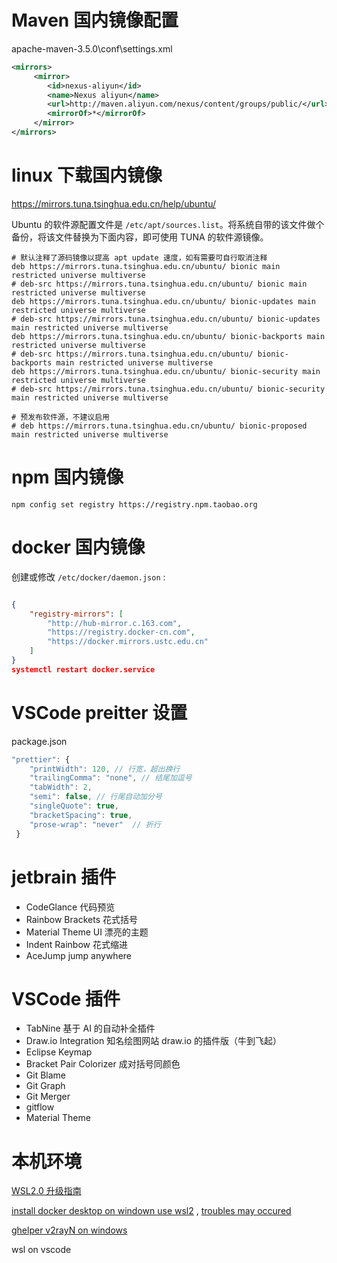 # Maven 国内镜像配置

apache-maven-3.5.0\conf\settings.xml

```xml
<mirrors>
	 <mirror>
		<id>nexus-aliyun</id>
		<name>Nexus aliyun</name>
		<url>http://maven.aliyun.com/nexus/content/groups/public/</url>
		<mirrorOf>*</mirrorOf>
	 </mirror>
</mirrors>
```

# linux 下载国内镜像

 https://mirrors.tuna.tsinghua.edu.cn/help/ubuntu/ 

 Ubuntu 的软件源配置文件是 `/etc/apt/sources.list`。将系统自带的该文件做个备份，将该文件替换为下面内容，即可使用 TUNA 的软件源镜像。 

```
# 默认注释了源码镜像以提高 apt update 速度，如有需要可自行取消注释
deb https://mirrors.tuna.tsinghua.edu.cn/ubuntu/ bionic main restricted universe multiverse
# deb-src https://mirrors.tuna.tsinghua.edu.cn/ubuntu/ bionic main restricted universe multiverse
deb https://mirrors.tuna.tsinghua.edu.cn/ubuntu/ bionic-updates main restricted universe multiverse
# deb-src https://mirrors.tuna.tsinghua.edu.cn/ubuntu/ bionic-updates main restricted universe multiverse
deb https://mirrors.tuna.tsinghua.edu.cn/ubuntu/ bionic-backports main restricted universe multiverse
# deb-src https://mirrors.tuna.tsinghua.edu.cn/ubuntu/ bionic-backports main restricted universe multiverse
deb https://mirrors.tuna.tsinghua.edu.cn/ubuntu/ bionic-security main restricted universe multiverse
# deb-src https://mirrors.tuna.tsinghua.edu.cn/ubuntu/ bionic-security main restricted universe multiverse

# 预发布软件源，不建议启用
# deb https://mirrors.tuna.tsinghua.edu.cn/ubuntu/ bionic-proposed main restricted universe multiverse
```

# npm 国内镜像

```shell
npm config set registry https://registry.npm.taobao.org
```

# docker 国内镜像

创建或修改 `/etc/docker/daemon.json`  :

```json

{
    "registry-mirrors": [
        "http://hub-mirror.c.163.com",
    	"https://registry.docker-cn.com",
        "https://docker.mirrors.ustc.edu.cn"
    ]
}
systemctl restart docker.service
```

# VSCode preitter 设置

package.json

```js
"prettier": {
    "printWidth": 120, // 行宽，超出换行
    "trailingComma": "none", // 结尾加逗号
    "tabWidth": 2,
    "semi": false, // 行尾自动加分号
    "singleQuote": true,
    "bracketSpacing": true,
    "prose-wrap": "never"  // 折行
 }
```

# jetbrain 插件

- CodeGlance 代码预览
- Rainbow Brackets 花式括号
- Material Theme UI 漂亮的主题
- Indent Rainbow 花式缩进
- AceJump jump anywhere

# VSCode 插件

- TabNine 基于 AI 的自动补全插件
- Draw.io Integration 知名绘图网站 draw.io 的插件版（牛到飞起）
- Eclipse Keymap
- Bracket Pair Colorizer 成对括号同颜色
- Git Blame
- Git Graph
- Git Merger
- gitflow
- Material Theme





# 本机环境

[WSL2.0 升级指南](https://docs.microsoft.com/en-us/windows/wsl/install-win10)



[install docker desktop on windown use wsl2](https://docs.docker.com/docker-for-windows/wsl/) , [troubles may occured](https://docs.docker.com/docker-for-windows/troubleshoot/#virtualization)



[ghelper v2rayN on windows](https://github.com/2dust/v2rayN/releases/download/3.19/v2rayN-Core.zip)



wsl on vscode


